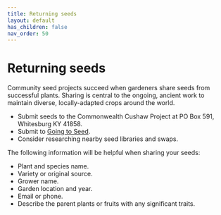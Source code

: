 ```yaml
---
title: Returning seeds
layout: default
has_children: false
nav_order: 50
---
```


# Returning seeds

Community seed projects succeed when gardeners share seeds from successful plants. Sharing is central to the ongoing, ancient work to maintain diverse, locally-adapted crops around the world.

- Submit seeds to the Commonwealth Cushaw Project at PO Box 591, Whitesburg KY 41858.
- Submit to [Going to Seed](https://goingtoseed.org/").
- Consider researching nearby seed libraries and swaps.

The following information will be helpful when sharing your seeds:

- Plant and species name.
- Variety or original source.
- Grower name.
- Garden location and year.
- Email or phone.
- Describe the parent plants or fruits with any significant traits.
 
